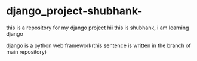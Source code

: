 # django_project-shubhank-
this is a repository for my django project 
hii this is shubhank, i am learning django

django is a python web framework(this sentence is written in the branch of main repository)
